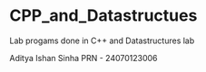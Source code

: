 # CPP_and_Datastructues
Lab progams done in C++ and Datastructures lab 

Aditya Ishan Sinha 
PRN - 24070123006

